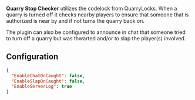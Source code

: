 **Quarry Stop Checker** utilizes the codelock from QuarryLocks. When a quarry is turned off it checks nearby players to ensure
that someone that is authorized is near by and if not turns the quarry back on.

The plugin can also be configured to announce in chat that someone tried to turn off a quarry but was thwarted and/or to slap the player(s) involved.

## Configuration

```json
{
  "EnableChatOnCaught": false,
  "EnableSlapOnCaught": false,
  "EnableServerLog": true
}
```
